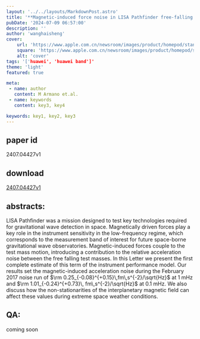 ```yaml
---
layout: '../../layouts/MarkdownPost.astro'
title: '**Magnetic-induced force noise in LISA Pathfinder free-falling test masses**'
pubDate: '2024-07-09 06:57:00'
description: ''
author: 'wanghaisheng'
cover:
    url: 'https://www.apple.com.cn/newsroom/images/product/homepod/standard/Apple-HomePod-hero-230118_big.jpg.large_2x.jpg'
    square: 'https://www.apple.com.cn/newsroom/images/product/homepod/standard/Apple-HomePod-hero-230118_big.jpg.large_2x.jpg'
    alt: 'cover'
tags: '['huawei', 'huawei band']' 
theme: 'light'
featured: true

meta:
 - name: author
   content: M Armano et.al.
 - name: keywords
   content: key3, key4

keywords: key1, key2, key3
---
```


## paper id
2407.04427v1
## download
[2407.04427v1](http://arxiv.org/abs/2407.04427v1)
## abstracts:
LISA Pathfinder was a mission designed to test key technologies required for gravitational wave detection in space. Magnetically driven forces play a key role in the instrument sensitivity in the low-frequency regime, which corresponds to the measurement band of interest for future space-borne gravitational wave observatories. Magnetic-induced forces couple to the test mass motion, introducing a contribution to the relative acceleration noise between the free falling test masses. In this Letter we present the first complete estimate of this term of the instrument performance model. Our results set the magnetic-induced acceleration noise during the February 2017 noise run of $\rm 0.25_{-0.08}^{+0.15}\,fm\,s^{-2}/\sqrt{Hz}$ at 1 mHz and $\rm 1.01_{-0.24}^{+0.73}\, fm\,s^{-2}/\sqrt{Hz}$ at 0.1 mHz. We also discuss how the non-stationarities of the interplanetary magnetic field can affect these values during extreme space weather conditions.
## QA:
coming soon

